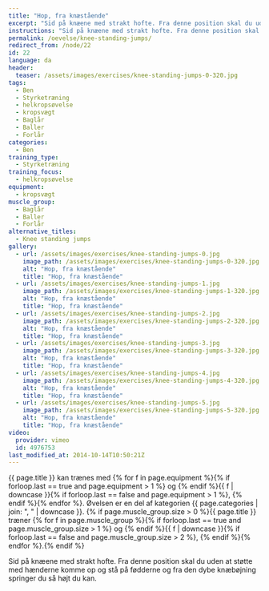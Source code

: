 ```yaml
---
title: "Hop, fra knæstående"
excerpt: "Sid på knæene med strakt hofte. Fra denne position skal du uden at støtte med hænderne komme op og stå på fødderne og fra den dybe knæbøjning springer du så højt du kan."
instructions: "Sid på knæene med strakt hofte. Fra denne position skal du uden at støtte med hænderne komme op og stå på fødderne og fra den dybe knæbøjning springer du så højt du kan."
permalink: /oevelse/knee-standing-jumps/
redirect_from: /node/22
id: 22
language: da
header:
  teaser: /assets/images/exercises/knee-standing-jumps-0-320.jpg
tags:
  - Ben
  - Styrketræning
  - helkropsøvelse
  - kropsvægt
  - Baglår
  - Baller
  - Forlår
categories:
  - Ben
training_type:
  - Styrketræning
training_focus:
  - helkropsøvelse
equipment:
  - kropsvægt
muscle_group:
  - Baglår
  - Baller
  - Forlår
alternative_titles:
  - Knee standing jumps
gallery:
  - url: /assets/images/exercises/knee-standing-jumps-0.jpg
    image_path: /assets/images/exercises/knee-standing-jumps-0-320.jpg
    alt: "Hop, fra knæstående"
    title: "Hop, fra knæstående"
  - url: /assets/images/exercises/knee-standing-jumps-1.jpg
    image_path: /assets/images/exercises/knee-standing-jumps-1-320.jpg
    alt: "Hop, fra knæstående"
    title: "Hop, fra knæstående"
  - url: /assets/images/exercises/knee-standing-jumps-2.jpg
    image_path: /assets/images/exercises/knee-standing-jumps-2-320.jpg
    alt: "Hop, fra knæstående"
    title: "Hop, fra knæstående"
  - url: /assets/images/exercises/knee-standing-jumps-3.jpg
    image_path: /assets/images/exercises/knee-standing-jumps-3-320.jpg
    alt: "Hop, fra knæstående"
    title: "Hop, fra knæstående"
  - url: /assets/images/exercises/knee-standing-jumps-4.jpg
    image_path: /assets/images/exercises/knee-standing-jumps-4-320.jpg
    alt: "Hop, fra knæstående"
    title: "Hop, fra knæstående"
  - url: /assets/images/exercises/knee-standing-jumps-5.jpg
    image_path: /assets/images/exercises/knee-standing-jumps-5-320.jpg
    alt: "Hop, fra knæstående"
    title: "Hop, fra knæstående"
video:
  provider: vimeo
  id: 4976753
last_modified_at: 2014-10-14T10:50:21Z
---
```


{{ page.title }} kan trænes med {% for f in page.equipment %}{% if forloop.last == true and page.equipment > 1 %} og {% endif %}{{ f | downcase  }}{% if forloop.last == false and page.equipment > 1 %}, {% endif %}{% endfor %}. Øvelsen er en del af kategorien {{ page.categories | join: ", " | downcase }}. {% if page.muscle_group.size > 0 %}{{ page.title }} træner {% for f in page.muscle_group %}{% if forloop.last == true and page.muscle_group.size > 1 %} og {% endif %}{{ f | downcase }}{% if forloop.last == false and page.muscle_group.size > 2 %}, {% endif %}{% endfor %}.{% endif %}

Sid på knæene med strakt hofte. Fra denne position skal du uden at støtte med hænderne komme op og stå på fødderne og fra den dybe knæbøjning springer du så højt du kan.
